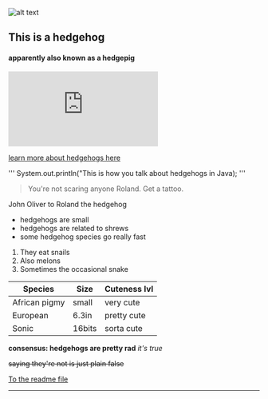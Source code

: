 ![alt text](https://i.amz.mshcdn.com/J6h6uxmf772n3P4QzvpPvzsRBE8=/1200x630/2017%2F08%2F20%2F89%2F47f7c680c3754950b97a948191762d06.02cc3.png)
## This is a hedgehog
#### apparently also known as a hedgepig
![alt text](https://github.com/laurencleslie/challenge/blob/master/sonic.html)

[learn more about hedgehogs here](https://en.wikipedia.org/wiki/Hedgehog)

'''
System.out.println("This is how you talk about hedgehogs in Java);
'''

> You're not scaring anyone Roland. Get a tattoo.

John Oliver to Roland the hedgehog

* hedgehogs are small
* hedgehogs are related to shrews
* some hedgehog species go really fast

1. They eat snails
2. Also melons
3. Sometimes the occasional snake

Species | Size | Cuteness lvl
--- | --- | ---
African pigmy| small | very cute
European| 6.3in | pretty cute
Sonic| 16bits | sorta cute

**consensus: hedgehogs are pretty rad**
*it's true*

~~saying they're not is just plain false~~

[To the readme file ](https://github.com/laurencleslie/challenge/blob/master/README.md)

---------

